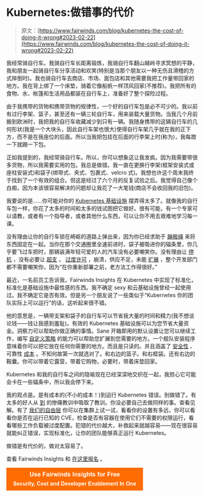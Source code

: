 # Kubernetes:做错事的代价

> 原文：[https://www.fairwinds.com/blog/kubernetes-the-cost-of-doing-it-wrong#2023-02-22](https://www.fairwinds.com/blog/kubernetes-the-cost-of-doing-it-wrong#2023-02-22)

 我经常骑自行车。我骑自行车长距离锻炼，我骑自行车翻山越岭寻求冥想的平静，我和朋友一起骑自行车分享活动和欢笑(特别是当那个朋友以一种无伤且滑稽的方式摔倒时)。我也骑自行车去商店、市场、面包店和其他需要我把工作量带回家的地方。我在背上绑了一个床垫，骑着它像船帆一样顶风回家(不推荐)。我把所有的食物、水、帐篷和生活用品都装在自行车上，准备好了整个探险过程。

由于我携带的货物和携带货物的规律性，一个好的自行车包是必不可少的。我以前有过行李架、篮子，甚至还有一辆三轮自行车，用来装载大量货物。当我几个月前搬到欧洲时，我把我的自行车收藏减少到只有一辆。我随身携带的这辆自行车的几何形状(我是一个大块头，因此自行车架也很大)使得自行车架几乎就在我的正下方，而不是在我座位的后面。所以当我把包挂在后面的行李架上时(称为[](https://www.outdoorgearlab.com/topics/biking/best-bike-panniers))，我每蹬一下就踢一下包。

正如我提到的，我经常骑自行车。所以，你可以想象这让我发疯。因为我需要带很多货物，所以我需要实用的包。我总是做错。我一直在更换行李架(框架安装式或座柱安装式)和袋子(绑带式、夹式、包裹式、velcro 式)。我想也许这个周末我终于找到了一个有效的组合。但这是经过了六个月的反复试验之后。我觉得自己像个白痴，因为本该很容易解决的问题却让我花了一大笔钱(商店不会收回我的旧包)。

我要说的是……你可能对你的 [Kubernetes 基础设施](https://www.fairwinds.com/blog/is-your-kubernetes-infrastructure-production-grade) 摆弄得太多了。就像我的自行车包一样，你花了太多的时间和太多的钱试图把它做好。很有可能，有一个专家可以请教，或者有一个指导者，或者其他什么东西，可以让你不用去艰难地学习每一课。

没有理由让你的自行车锁在崎岖的道路上弹出来，因为你已经求助于 [蹦极绳](http://www.quickmeme.com/meme/3r0k3s) 来将东西固定在一起。当你在那个交通圈里全速前进时，袋子被吸进你的辐条里，你几乎要飞过车把时，那辆装满年轻可爱的人的汽车没有必要嘲笑你。没有理由让 [停机](https://www.fairwinds.com/blog/kubernetes-best-practices-reliability) ，没有必要让 [超支](https://www.fairwinds.com/blog/6-kubernetes-cost-control-strategies-you-need-for-2023) ， [过度许可](https://www.fairwinds.com/blog/over-provisioned-and-over-permissioned-containers-kubernetes) ，崩溃，供应不足，未能 [扩展](https://www.fairwinds.com/blog/the-secret-to-running-scalable-kubernetes-clusters-is-here) ，整个开发部门都不需要嘲笑你，因为“在你重新部署之前，老方法工作得很好。”

最近，一名前员工告诉我，Fairwinds Insights 在 Kubernetes 中实现了标准化，标准化是基础设施中最性感的东西。我不确定 sexy 和云基础设施曾经一起使用过。我不确定它是否有效。但是另一个朋友说了一些类似于“Kubernetes 你的团队实际上可以运行”的话，这听起来很不错。

他的意思是，一辆带支架和袋子的自行车可以节省我大量的时间和精力(我不想谈论钱——钱让我感到羞耻)。有效的 Kubernetes 基础设施可以为您节省大量资金。洞察力可以帮助你做正确的事情。Sane 开箱即用的默认设置让您可以继续工作，编写 [自定义策略](https://www.fairwinds.com/blog/kubernetes-policy-enforcement-for-developers) 的能力可以帮助您扩展到您需要的地方。一个舰队安装程序意味着你可以把它放在任何你需要的地方。而且是只读的。并且涵盖了 [安全性](https://www.fairwinds.com/kubernetes-security) 、可靠性 [成本](https://www.fairwinds.com/cloud-native-service-ownership) 。不知何故第一次就选对了。和右边的篮子。和右框袋。还有右边的鞍囊。你可以带着它露营，带着它购物，必要时，带着床垫回家。

Kubernetes 和我的自行车之间的隐喻现在已经深深地交织在一起，我担心它可能会卡在一些辐条中，所以我会停下来。

我的观点是。是有成本的(不小的成本！)到运行 Kubernetes 错误。别做错了。有太多的好人从 [到](https://www.fairwinds.com/kubernetes-maturity-model) 的惨痛教训中吸取了教训。你没必要自己去做同样的事。查看见解。有了 [我们的自由层](https://www.fairwinds.com/insights-pricing) 你可以在集群上试一试，看看你的设置有多远，你可以看看你是否在运行已知的 CVE，检查是否有容器在使用它们不需要的权限运行，看看哪些工作负载被过度配置。犯错的代价越大，补救起来就越容易——现在很容易就能纠正错误，实现标准化，让你的团队能够真正运行 Kubernetes。

做错是有代价的，做对太容易了。

查看 Fairwinds Insights 和 [在这里报名](https://www.fairwinds.com/insights-pricing) 。

[![Use Fairwinds Insights for Free Security, Cost and Developer Enablement In One](img/7c86296320eb01b215d8e2755e9c5b9d.png)](https://cta-redirect.hubspot.com/cta/redirect/2184645/34aa4987-a1f9-438a-a145-d7d82d5c479a)